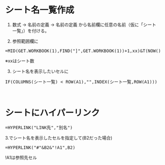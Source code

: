 # シート名一覧作成
1. 数式 → 名前の定義 → 名前の定義 から名前欄に任意の名前（仮に「シート一覧」）を付ける。

2. 参照範囲欄に

<pre>
=MID(GET.WORKBOOK(1),FIND("]",GET.WORKBOOK(1))+1,xx)&T(NOW())
</pre>

※xxはシート数<br/>

3. シート名を表示したいセルに

<pre>
IF(COLUMNS(シート一覧) < ROW(A1),"",INDEX(シート一覧,ROW(A1)))
</pre>

<br/>

# シートにハイパーリンク
<pre>
=HYPERLINK("LINK先","別名")
</pre>
3.でシート名を表示したセルを指定して(B2だった場合)
<pre>
=HYPERLINK("#"&B2&"!A1",B2)
</pre>
!A1は参照先セル
